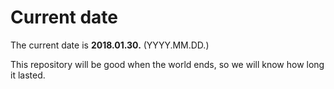 # Current date

The current date is **2018.01.30.** (YYYY.MM.DD.)

This repository will be good when the world ends, so we will know how long it lasted.